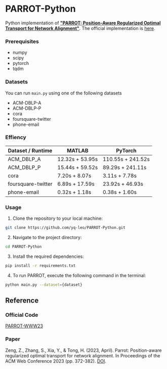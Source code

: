# PARROT-Python

Python implementation of [**"PARROT: Position-Aware Regularized Optimal Transport for Network Alignment"**](https://dl.acm.org/doi/abs/10.1145/3543507.3583357).
The official implementation is [here](https://github.com/zhichenz98/PARROT-WWW23).

### Prerequisites

- numpy
- scipy
- pytorch
- tqdm

### Datasets
You can run `main.py` using one of the following datasets

- ACM-DBLP-A
- ACM-DBLP-P
- cora
- foursquare-twitter
- phone-email

### Effiency
| Dataset / Runtime    | MATLAB            | PyTorch           |
|----------------------|--------------------|---------------------|
| ACM_DBLP_A       | 12.32s + 53.95s    | 110.55s + 241.52s   |
| ACM_DBLP_P       | 15.44s + 59.52s    | 89.29s + 241.11s    |
| cora             | 7.20s + 8.07s      | 3.11s + 7.78s       |
| foursquare-twitter | 6.89s + 17.59s    | 23.92s + 46.93s     |
| phone-email      | 0.32s + 1.18s      | 0.38s + 1.60s       |

### Usage

1. Clone the repository to your local machine:

```sh
git clone https://github.com/yq-leo/PARROT-Python.git
```

2. Navigate to the project directory:

```sh
cd PARROT-Python
```

3. Install the required dependencies:
```sh
pip install -r requirements.txt
```

4. To run PARROT, execute the following command in the terminal:
```sh
python main.py --dataset={dataset}
```

## Reference
### Official Code
[PARROT-WWW23](https://github.com/zhichenz98/PARROT-WWW23)

### Paper
Zeng, Z., Zhang, S., Xia, Y., & Tong, H. (2023, April). Parrot: Position-aware regularized optimal transport for network alignment. In Proceedings of the ACM Web Conference 2023 (pp. 372-382). [DOI](https://doi.org/10.1145/3543507.3583357).


